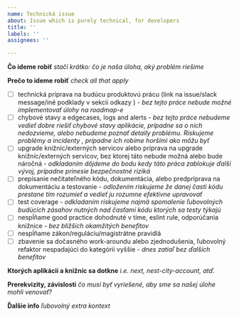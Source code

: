 ```yaml
---
name: Technická issue
about: Issue which is purely technical, for developers
title: ''
labels: ''
assignees: ''

---
```


**Čo ideme robiť**
_stačí krátko: čo je naša úloha, aký problém riešime_ 

**Prečo to ideme robiť**
_check all that apply_
- [ ] technická príprava na budúcu produktovú prácu (link na issue/slack message/iné podklady v sekcii odkazy ) - _bez tejto práce nebude možné implementovať úlohy na roadmap-e_
- [ ] chybové stavy a edgecases, logs and alerts - _bez tejto práce nebudeme vedieť dobre riešiť chybové stavy aplikácie, prípadne sa o nich nedozvieme, alebo nebudeme poznať detaily problému. Riskujeme problémy a incidenty , prípadne ich robíme horšími ako môžu byť_
- [ ] upgrade knižníc/externých servicov alebo príprava na upgrade knižníc/externých servicov, bez ktorej táto nebude možná alebo bude náročná - _odkladaním dôjdeme do bodu kedy táto práca zablokuje ďalší vývoj, prípadne prinesie bezpečnostné riziká_
- [ ] prepísanie nečitateľného kódu, dokumentácia, alebo predpríprava na dokumentáciu a testovanie - _odložením riskujeme že danej časti kódu prestane tím rozumieť a vedieť ju rozumne efektívne upravovať_
- [ ] test coverage - _odkladaním riskujeme najmä spomalenie ľubovolných budúcich zásahov nutných nad časťami kódu ktorých sa testy týkajú_
- [ ] nespĺňame good practice dohodnuté v tíme, eslint rule, odporúčania knižnice - _bez bližších okamžitých benefitov_
- [ ] nespĺňame zákon/reguláciu/magistrátne pravidlá
- [ ] zbavenie sa dočasného work-aroundu alebo zjednodušenia, ľubovolný refaktor nespadajúci do kategórii vyššie - _dnes zatiaľ bez ďalších benefitov_

**Ktorých aplikácii a knižníc sa dotkne**
_i.e. next, nest-city-account, atď._

**Prerekvizity, závislosti**
_čo musí byť vyriešené, aby sme sa našej úlohe mohli venovať?_

**Ďalšie info**
_ľubovolný extra kontext_
